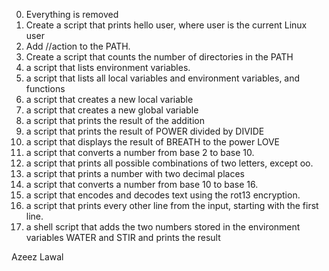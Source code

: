 0. Everything is removed
1. Create a script that prints hello user, where user is the current Linux user
2. Add //action to the PATH.
3. Create a script that counts the number of directories in the PATH
4. a script that lists environment variables.
5. a script that lists all local variables and environment variables, and functions
6. a script that creates a new local variable
7. a script that creates a new global variable
8. a script that prints the result of the addition
9. a script that prints the result of POWER divided by DIVIDE
10. a script that displays the result of BREATH to the power LOVE
11. a script that converts a number from base 2 to base 10.
12. a script that prints all possible combinations of two letters, except oo.
13. a script that prints a number with two decimal places
14. a script that converts a number from base 10 to base 16.
15. a script that encodes and decodes text using the rot13 encryption.
16. a script that prints every other line from the input, starting with the first line.
17. a shell script that adds the two numbers stored in the environment variables WATER and STIR and prints the result

Azeez Lawal
